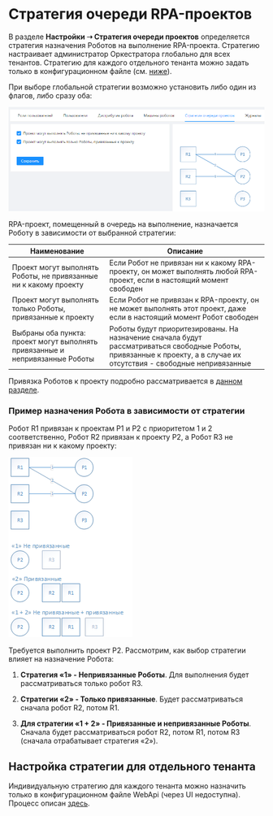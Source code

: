 # Стратегия очереди RPA-проектов

В разделе **Настройки ➝ Стратегия очереди проектов** определяется стратегия назначения Роботов на выполнение RPA-проекта. Стратегию настраивает администратор Оркестратора глобально для всех тенантов. Стратегию для каждого отдельного тенанта можно задать только в конфигурационном файле (см. [ниже](https://docs.primo-rpa.ru/primo-rpa/orchestrator/settings/projects-queue#nastroika-strategii-dlya-otdelnogo-tenanta)).

При выборе глобальной стратегии возможно установить либо один из флагов, либо сразу оба:

![](<../../.gitbook/assets/0 (9)>)

RPA-проект, помещенный в очередь на выполнение, назначается Роботу в зависимости от выбранной стратегии:

| Наименование                                                      | Описание                                                                                    |
| ----------------------------------------------------------------- | ----------------------------------------------------------------------------------------- |
| Проект могут выполнять Роботы, не привязанные ни к какому проекту | Если Робот не привязан ни к какому RPA-проекту, он может выполнять любой RPA-проект, если в настоящий момент свободен |
| Проект могут выполнять только Роботы, привязанные к проекту       | Если Робот не привязан к RPA-проекту, он не может выполнять этот проект, даже если в настоящий момент Робот свободен  |
| Выбраны оба пункта: проект могут выполнять привязанные и непривязанные Роботы | Роботы будут приоритезированы. На назначение сначала будут рассматриваться свободные Роботы, привязанные к проекту, а в случае их отсутствия - свободные непривязанные |

Привязка Роботов к проекту подробно рассматривается в [данном разделе](https://docs.primo-rpa.ru/primo-rpa/orchestrator/basics/assign-task).


### Пример назначения Робота в зависимости от стратегии

Робот R1 привязан к проектам P1 и P2 с приоритетом 1 и 2 соответственно, Робот R2 привязан к проекту P2, а Робот R3 не привязан ни к какому проекту: 

![](<../../.gitbook/assets/image (537).png>)

Требуется выполнить проект P2. Рассмотрим, как выбор стратегии влияет на назначение Робота:

1. **Стратегия «1» - Непривязанные Роботы**. Для выполнения будет рассматриваться только робот R3.

2. **Стратегии «2» - Только привязанные**. Будет рассматриваться сначала робот R2, потом R1.

3. **Для стратегии «1 + 2» - Привязанные и непривязанные Роботы**. Сначала будет рассматриваться робот R2, потом R1, потом R3 (сначала отрабатывает стратегия «2»).

## Настройка стратегии для отдельного тенанта
Индивидуальную стратегию для каждого тенанта можно назначить только в конфигурационном файле WebApi (через UI недоступна). Процесс описан [здесь](https://docs.primo-rpa.ru/primo-rpa/orchestrator/deployment/fine-tuning/project-queue-strategies-for-tenant).
